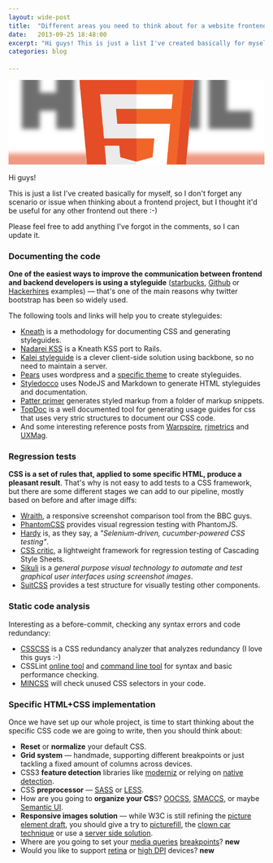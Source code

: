 ```yaml
---
layout: wide-post
title:  "Different areas you need to think about for a website frontend - [Work in progress]"
date:   2013-09-25 18:48:00
excerpt: "Hi guys! This is just a list I've created basically for myself, so I"
categories: blog

---
```


<p><img class="full-width-image" src="/images/html5_web_areas.png" /></p>

Hi guys!

This is just a list I've created basically for myself, so I don't forget any scenario or issue when thinking about a frontend project, but I thought it'd be useful for any other frontend out there :-)

Please feel free to add anything I've forgot in the comments, so I can update it.


### Documenting the code

**One of the easiest ways to improve the communication between frontend and backend developers is using a styleguide** ([starbucks](http://bit.ly/Yicgb2), [Github](http://bit.ly/17XbvIZ) or [Hackerhires](http://bit.ly/1gWYBmi) examples) — that's one of the main reasons why twitter bootstrap has been so widely used.

The following tools and links will help you to create styleguides:

* [Kneath](http://warpspire.com/kss/) is a methodology for documenting CSS and generating styleguides.
* [Nadarei KSS]( http://nadarei.co/nkss-rails) is a Kneath KSS port to Rails.
* [Kalei styleguide](http://kaleistyleguide.com/) is a clever client-side solution using backbone, so no need to maintain a server.
* [Pears](http://pea.rs/) uses wordpress and a [specific theme](https://github.com/simplebits/Pears) to create styleguides.
* [Styledocco](http://jacobrask.github.com/styledocco/) uses NodeJS and Markdown to generate HTML styleguides and documentation.
* [Patter primer](https://github.com/adactio/Pattern-Primer) generates styled markup from a folder of markup snippets.
* [TopDoc](https://github.com/topcoat/topdoc) is a well documented tool for generating usage guides for css that uses very stric structures to document our CSS code.
* And some interesting reference posts from [Warpspire](http://warpspire.com/posts/kss/), [rjmetrics](http://blog.rjmetrics.com/2012/02/20/our-living-style-guide-writing-maintainable-htmlcss/#.Ul1ZBGR9DFQ) and [UXMag](http://uxmag.com/articles/anchoring-your-design-language-in-a-live-style-guide).


### Regression tests

**CSS is a set of rules that, applied to some specific HTML, produce a pleasant result**. That's why is not easy to add tests to a CSS framework, but there are some different stages we can add to our pipeline, mostly based on before and after image diffs:

* [Wraith](https://github.com/bbc-news/wraith), a responsive screenshot comparison tool from the BBC guys.
* [PhantomCSS](https://github.com/Huddle/PhantomCSS) provides visual regression testing with PhantomJS.
* [Hardy](https://github.com/thingsinjars/Hardy) is, as they say, a *"Selenium-driven, cucumber-powered CSS testing"*.
* [CSS critic](http://cburgmer.github.io/csscritic/), a lightweight framework for regression testing of Cascading Style Sheets.
* [Sikuli](http://www.sikuli.org/) is a *general purpose visual technology to automate and test graphical user interfaces using screenshot images*.
* [SuitCSS](https://github.com/suitcss/test) provides a test structure for visually testing other components.

### Static code analysis

Interesting as a before-commit, checking any syntax errors and code redundancy:

* [CSSCSS](http://zmoazeni.github.io/csscss/) is a CSS redundancy analyzer that analyzes redundancy (I love this guys :-)
* CSSLint [online tool](http://csslint.net/) and [command line tool](https://github.com/stubbornella/csslint/wiki/Command-line-interface) for syntax and basic performance checking.
* [MINCSS](https://github.com/peterbe/mincss) will check unused CSS selectors in your code.


### Specific HTML+CSS implementation

Once we have set up our whole project, is time to start thinking about the specific CSS code we are going to write, then you should think about:

* **Reset** or **normalize** your default CSS.
* **Grid system** — handmade, supporting different breakpoints or just tackling a fixed amount of columns across devices.
* CSS3 **feature detection** libraries like [moderniz](http://modernizr.com/) or relying on [native detection](http://dev.opera.com/articles/view/native-css-feature-detection-via-the-supports-rule/).
* CSS **preprocessor** — [SASS](http://sass-lang.com/) or [LESS](http://lesscss.org/).
* How are you going to **organize your CS**S? [OOCSS](https://github.com/stubbornella/oocss/tree/master/oocss), [SMACCS](http://smacss.com/), or maybe [Semantic UI](bit.ly/1fmXi1H).
* **Responsive images solution** — while W3C is still refining the [picture element draft](http://picture.responsiveimages.org/), you should give a try to [picturefill](https://github.com/scottjehl/picturefill), the [clown car technique](http://coding.smashingmagazine.com/2013/06/02/clown-car-technique-solving-for-adaptive-images-in-responsive-web-design/) or use a [server side solution](http://www.hongkiat.com/blog/serving-responsive-images/).
* Where are you going to set your [media queries](http://bit.ly/188oUBo) [breakpoints](http://bit.ly/188oPNR)? **new**
* Would you like to support [retina](http://bit.ly/15zBP1b) or [high DPI](http://retina-images.complexcompulsions.com/) devices? **new**
